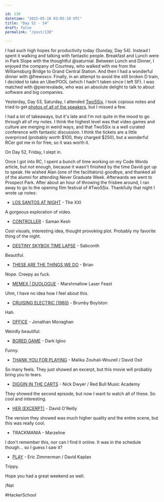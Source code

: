```yaml
---

id: 138
datetime: "2015-05-18 03:05:19 UTC"
title: "Day 52 - 54"
draft: false
permalink: "/post/138"

---
```


I had such high hopes for productivity today \(Sunday, Day 54\). Instead I spent it walking and talking with fantastic people. Breakfast and Lunch were in Park Slope with the thoughtful @saturnial. Between Lunch and Dinner, I enjoyed the company of Courtney, who walked with me from the Williamsburg Bridge to Grand Central Station. And then I had a wonderful dinner with @frewsxcv. Finally, in an attempt to avoid the still broken D train, I decided to take an UberPOOL \(which I hadn't taken since I left SF\). I was matched with @pierrevalade, who was an absolute delight to talk to about software and big companies.

Yesterday, Day 53, Saturday, I attended [Two5Six](https://web.archive.org/web/20191105190803/http://2015.two5six.com/). I took copious notes and tried to get [photos of all of the speakers](https://www.flickr.com/search/?user_id=42027916%!N%28MISSING), but I missed a few.

I had a lot of takeaways, but it's late and I'm not quite in the mood to go through all of my notes. I think the highest level was that video games and culture are merging in weird ways, and that Two5Six is a well curated conference with fantastic discussion. I think the tickets are a little overpriced \(probably worth $100, they charged $250\), but a wonderful RCer got me in for free, so it was worth it.

On Day 52, Friday, I slept in. 

Once I got into RC, I spent a bunch of time working on my Code Words article, but not enough, because it wasn't finished by the time David got up to speak. He wished Alan \(one of the facilitators\) goodbye, and thanked all of the alumni for attending Never Graduate Week. Afterwards we went to Prospect Park. After about an hour of throwing the frisbee around, I ran away to go to the opening film festival of #Two5Six. Thankfully that night I wrote up notes:

* [LOS SANTOS AT NIGHT](https://www.youtube.com/watch?v=eG-JY9xuVjM) - The XXI

A gorgeous exploration of video.

* [CONTROLLER](http://samanftw.com/CONTROLLER) - Saman Kesh

Cool visuals, interesting idea, thought provoking plot. Probably my favorite thing of the night.

* [DESTINY SKYBOX TIME LAPSE](https://www.youtube.com/watch?v=zeXHtztyXI4) - Sabconth

Beautiful\.

* [THESE ARE THE THINGS WE DO](https://www.youtube.com/watch?v=Q0gu06f4lMo) - Brian

Nope\. Creepy as fuck.

* [MEMEX | DUOLOGUE](https://vimeo.com/104704628) - Marshmallow Laser Feast

Uhm, I have no idea how I feel about this.

* [CRUISING ELECTRIC (1980)](https://web.archive.org/web/20170618224539/https://thedissolve.com/news/1358-short-cuts-cruising-electric-1980/) - Brumby Boylston

Hah\.

* [OFFICE](http://jonmonaghan.com/work/office/) - Jonathan Monaghan

Weirdly beautiful.

* [BORED GAME](https://portfolio.darkigloo.com/Bored-Game) - Dark Igloo

Funny\.

* [THANK YOU FOR PLAYING](https://www.thankyouforplayingfilm.com/) - Malika Zouhali-Wourell / David Osit

So many feels. They just showed an excerpt, but this movie will probably bring you to tears.

* [DIGGIN IN THE CARTS](http://daily.redbullmusicacademy.com/enhanced/diggin-in-the-carts) - Nick Dwyer / Red Bull Music Academy

They showed the second episode, but now I want to watch all of these. So cool and interesting.

* [HER \(EXCERPT\)](https://youtu.be/r7MgbMI5zhw) -  David O'Reilly

The version they showed was much higher quality and the entire scene, but this was really cool. 

* TRACKMANIA - Marzeline

I don't remember this, nor can I find it online. It was in the schedule though... so I guess I saw it?

* [PLAY](http://ericzimmerman.com/portfolio/play/) - Eric Zimmerman / David Kaplan

Trippy\.


Hope you had a great weekend as well.

/Nat

#HackerSchool
